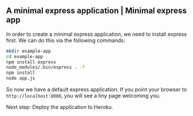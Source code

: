 ## A minimal express application | Minimal express app

In order to create a minimal express application, we need to install express first. We can do this via the following commands:

```bash
mkdir example-app
cd example-app
npm install express
node_modules/.bin/express . -f
npm install
node app.js
```

So now we have a default express application. If you point your browser to `http://localhost:8080`, you will see a tiny page welcoming you.

Next step: Deploy the application to Heroku.
